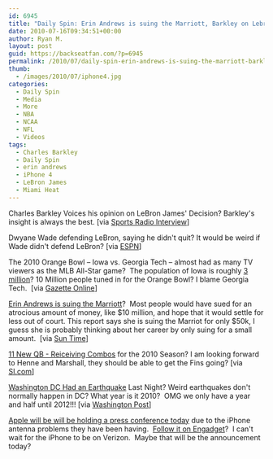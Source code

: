 ```yaml
---
id: 6945
title: "Daily Spin: Erin Andrews is suing the Marriott, Barkley on Lebron's Decision, iPhone 4 Press Conference"
date: 2010-07-16T09:34:51+00:00
author: Ryan M.
layout: post
guid: https://backseatfan.com/?p=6945
permalink: /2010/07/daily-spin-erin-andrews-is-suing-the-marriott-barkley-on-lebrons-decision-iphone-4-press-conference/
thumb:
  - /images/2010/07/iphone4.jpg
categories:
  - Daily Spin
  - Media
  - More
  - NBA
  - NCAA
  - NFL
  - Videos
tags:
  - Charles Barkley
  - Daily Spin
  - erin andrews
  - iPhone 4
  - LeBron James
  - Miami Heat
---
```


<div class="entry">
  <p>
    Charles Barkley Voices his opinion on LeBron James' Decision? Barkley's insight is always the best. [via <a href="http://sportsradiointerviews.com/2010/07/15/barkley-wouldnt-have-chased-championship-at-age-25/">Sports Radio Interview</a>]
  </p>

  <p>
    Dwyane Wade defending LeBron, saying he didn't quit? It would be weird if Wade didn't defend LeBron? [via <a href="http://sports.espn.go.com/nba/news/story?id=5384202">ESPN</a>]
  </p>

  <p>
    The 2010 Orange Bowl – Iowa vs. Georgia Tech – almost had as many TV viewers as the MLB All-Star game?  The population of Iowa is roughly <a href="https://www.google.com/publicdata?ds=uspopulation&met=population&idim=state:19000&dl=en&hl=en&q=number+of+people+in+iowa">3 million</a>? 10 Million people tuned in for the Orange Bowl? I blame Georgia Tech.  [via <a href="http://gazetteonline.com/blogs/the-hlog/2010/07/15/2010-orange-bowl-almost-as-widely-seen-as-2010-baseball-all-star-game?utm_source=twitterfeed&utm_medium=twitter" target="_blank">Gazette Online</a>]
  </p>

  <p>
    <a href="https://www.suntimes.com/news/metro/2502328,erin-andrews-lawsuit-hotels-stalker-071510.article">Erin Andrews is suing the Marriott</a>?  Most people would have sued for an atrocious amount of money, like $10 million, and hope that it would settle for less out of court. This report says she is suing the Marriot for only $50k, I guess she is probably thinking about her career by only suing for a small amount.  [via <a href="https://www.suntimes.com/news/metro/2502328,erin-andrews-lawsuit-hotels-stalker-071510.article">Sun Time</a>]
  </p>

  <p>
    <a href="http://sportsillustrated.cnn.com/multimedia/photo_gallery/1007/nfl.2010.season.new.qb-wr.combos/content.1.html?eref=sihp">11 New QB - Reiceiving Combos</a> for the 2010 Season? I am looking forward to Henne and Marshall, they should be able to get the Fins going? [via <a href="http://sportsillustrated.cnn.com/multimedia/photo_gallery/1007/nfl.2010.season.new.qb-wr.combos/content.1.html?eref=sihp">SI.com</a>]
  </p>

  <p>
    <a href="http://voices.washingtonpost.com/local-breaking-news/dc/mild-earthquake-felt-across-re.html?hpid=dynamiclead">Washington DC Had an Earthquake</a> Last Night? Weird earthquakes don't normally happen in DC? What year is it 2010?  OMG we only have a year and half until 2012!!! [via <a href="http://voices.washingtonpost.com/local-breaking-news/dc/mild-earthquake-felt-across-re.html?hpid=dynamiclead">Washington Post</a>]
  </p>

  <p>
    <a href="https://www.engadget.com/2010/07/14/apple-to-hold-press-conference-on-iphone-4-this-friday/">Apple will be will be holding a press conference today</a> due to the iPhone  antenna problems they have been having.  <a href="https://www.engadget.com/2010/07/14/apple-to-hold-press-conference-on-iphone-4-this-friday/">Follow it on Engadget</a>?  I can't wait for the iPhone to be on Verizon.  Maybe that will be the announcement today?
  </p>

  <p>
  </p>
</div>
